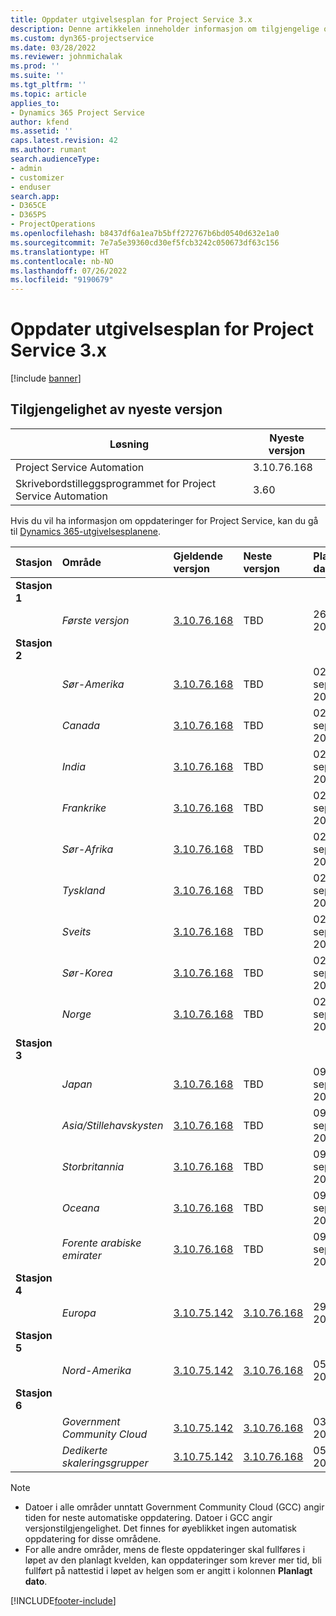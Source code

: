 ```yaml
---
title: Oppdater utgivelsesplan for Project Service 3.x
description: Denne artikkelen inneholder informasjon om tilgjengelige og kommende utgivelser av Dynamics 365 Project Service Automation.
ms.custom: dyn365-projectservice
ms.date: 03/28/2022
ms.reviewer: johnmichalak
ms.prod: ''
ms.suite: ''
ms.tgt_pltfrm: ''
ms.topic: article
applies_to:
- Dynamics 365 Project Service
author: kfend
ms.assetid: ''
caps.latest.revision: 42
ms.author: rumant
search.audienceType:
- admin
- customizer
- enduser
search.app:
- D365CE
- D365PS
- ProjectOperations
ms.openlocfilehash: b8437df6a1ea7b5bff272767b6bd0540d632e1a0
ms.sourcegitcommit: 7e7a5e39360cd30ef5fcb3242c050673df63c156
ms.translationtype: HT
ms.contentlocale: nb-NO
ms.lasthandoff: 07/26/2022
ms.locfileid: "9190679"
---
```

# <a name="update-release-schedule-for-project-service-3x"></a>Oppdater utgivelsesplan for Project Service 3.x

[!include [banner](../includes/psa-now-project-operations.md)]

## <a name="latest-version-availability"></a>Tilgjengelighet av nyeste versjon

| Løsning  | Nyeste versjon |
|-------|----|
| Project Service Automation    | 3.10.76.168 |
| Skrivebordstilleggsprogrammet for Project Service Automation                | 3.60          |

Hvis du vil ha informasjon om oppdateringer for Project Service, kan du gå til [Dynamics 365-utgivelsesplanene](/dynamics365/release-plans/). 

| Stasjon  | Område | Gjeldende versjon | Neste versjon |  Planlagt dato
| :---   | :---   | :---   | :---   |:---   |         
|<strong>Stasjon 1</strong> | |  |  | |
| | <i>Første versjon</i> | [3.10.76.168](whats-new-ur-45.md) | TBD | 26. august 2022
|<strong>Stasjon 2</strong> | |  |  | |
| | <i>Sør-Amerika</i> | [3.10.76.168](whats-new-ur-45.md) | TBD | 02. september 2022
| | <i>Canada</i> | [3.10.76.168](whats-new-ur-45.md) | TBD | 02. september 2022
| | <i>India</i> | [3.10.76.168](whats-new-ur-45.md) | TBD | 02. september 2022
| | <i>Frankrike</i> | [3.10.76.168](whats-new-ur-45.md) | TBD | 02. september 2022
| | <i>Sør-Afrika</i> | [3.10.76.168](whats-new-ur-45.md) | TBD | 02. september 2022
| | <i>Tyskland</i> | [3.10.76.168](whats-new-ur-45.md) | TBD | 02. september 2022
| | <i>Sveits</i> | [3.10.76.168](whats-new-ur-45.md) | TBD | 02. september 2022
| | <i>Sør-Korea</i> | [3.10.76.168](whats-new-ur-45.md) | TBD | 02. september 2022
| | <i>Norge</i> | [3.10.76.168](whats-new-ur-45.md) | TBD | 02. september 2022
|<strong>Stasjon 3</strong> | |  |  | |
| | <i>Japan</i> | [3.10.76.168](whats-new-ur-45.md) | TBD | 09. september 2022
| | <i>Asia/Stillehavskysten</i> | [3.10.76.168](whats-new-ur-45.md) | TBD | 09. september 2022
| | <i>Storbritannia</i> | [3.10.76.168](whats-new-ur-45.md) | TBD | 09. september 2022
| | <i>Oceana</i> | [3.10.76.168](whats-new-ur-45.md) | TBD | 09. september 2022
| | <i>Forente arabiske emirater</i> | [3.10.76.168](whats-new-ur-45.md) | TBD | 09. september 2022
|<strong>Stasjon 4</strong> | |  |  | |
| | <i>Europa</i> | [3.10.75.142](whats-new-ur-44.md) | [3.10.76.168](whats-new-ur-45.md) | 29. juli 2022
|<strong>Stasjon 5</strong> | |  |  | |
| | <i>Nord-Amerika</i> | [3.10.75.142](whats-new-ur-44.md) | [3.10.76.168](whats-new-ur-45.md) | 05. august 2022
|<strong>Stasjon 6</strong> | |  |  | |
| | <i>Government Community Cloud</i> | [3.10.75.142](whats-new-ur-44.md) | [3.10.76.168](whats-new-ur-45.md) | 03. august 2022
| | <i>Dedikerte skaleringsgrupper</i> | [3.10.75.142](whats-new-ur-44.md) | [3.10.76.168](whats-new-ur-45.md) | 05. august 2022




>[!Note]
> - Datoer i alle områder unntatt Government Community Cloud (GCC) angir tiden for neste automatiske oppdatering. Datoer i GCC angir versjonstilgjengelighet. Det finnes for øyeblikket ingen automatisk oppdatering for disse områdene.
> - For alle andre områder, mens de fleste oppdateringer skal fullføres i løpet av den planlagt kvelden, kan oppdateringer som krever mer tid, bli fullført på nattestid i løpet av helgen som er angitt i kolonnen **Planlagt dato**.


[!INCLUDE[footer-include](../includes/footer-banner.md)]
